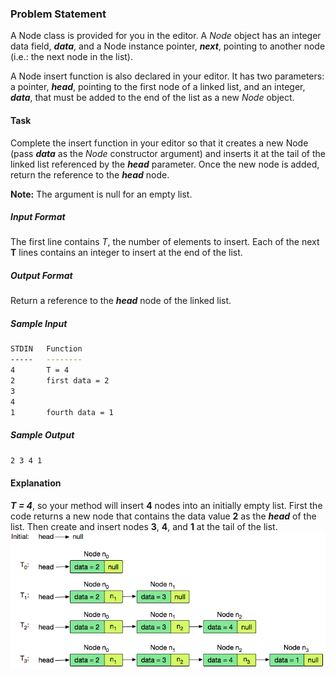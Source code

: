 ### Problem Statement

A Node class is provided for you in the editor. A *Node* object has an integer data field, ***data***, and a Node instance pointer, ***next***, pointing to another node (i.e.: the next node in the list).

A Node insert function is also declared in your editor. It has two parameters: a pointer, ***head***, pointing to the first node of a linked list, and an integer, ***data***, that must be added to the end of the list as a new *Node* object.

#### Task

Complete the insert function in your editor so that it creates a new Node (pass ***data*** as the *Node* constructor argument) and inserts it at the tail of the linked list referenced by the ***head*** parameter. Once the new node is added, return the reference to the ***head*** node.

**Note:** The  argument is null for an empty list.

##### Input Format

The first line contains *T*, the number of elements to insert.
Each of the next **T** lines contains an integer to insert at the end of the list.

##### Output Format

Return a reference to the ***head*** node of the linked list.

##### Sample Input
```bash
STDIN   Function
-----   --------
4       T = 4
2       first data = 2
3
4
1       fourth data = 1
```
##### Sample Output
```bash
2 3 4 1
```

#### Explanation

***T = 4***, so your method will insert **4** nodes into an initially empty list.
First the code returns a new node that contains the data value **2** as the ***head*** of the list. Then create and insert nodes **3**, **4**, and **1** at the tail of the list.
![image.png](./explanation.png)